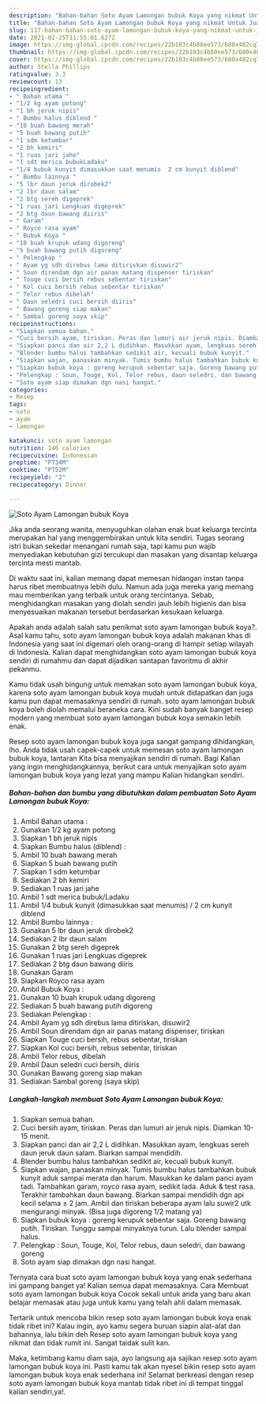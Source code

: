 ```yaml
---
description: "Bahan-bahan Soto Ayam Lamongan bubuk Koya yang nikmat Untuk Jualan"
title: "Bahan-bahan Soto Ayam Lamongan bubuk Koya yang nikmat Untuk Jualan"
slug: 117-bahan-bahan-soto-ayam-lamongan-bubuk-koya-yang-nikmat-untuk-jualan
date: 2021-02-25T11:55:01.627Z
image: https://img-global.cpcdn.com/recipes/22b183c4b88ee573/680x482cq70/soto-ayam-lamongan-bubuk-koya-foto-resep-utama.jpg
thumbnail: https://img-global.cpcdn.com/recipes/22b183c4b88ee573/680x482cq70/soto-ayam-lamongan-bubuk-koya-foto-resep-utama.jpg
cover: https://img-global.cpcdn.com/recipes/22b183c4b88ee573/680x482cq70/soto-ayam-lamongan-bubuk-koya-foto-resep-utama.jpg
author: Stella Phillips
ratingvalue: 3.3
reviewcount: 13
recipeingredient:
- " Bahan utama "
- "1/2 kg ayam potong"
- "1 bh jeruk nipis"
- " Bumbu halus diblend "
- "10 buah bawang merah"
- "5 buah bawang putih"
- "1 sdm ketumbar"
- "2 bh kemiri"
- "1 ruas jari jahe"
- "1 sdt merica bubukLadaku"
- "1/4 bubuk kunyit dimasukkan saat menumis  2 cm kunyit diblend"
- " Bumbu lainnya "
- "5 lbr daun jeruk dirobek2"
- "2 lbr daun salam"
- "2 btg sereh digeprek"
- "1 ruas jari Lengkuas digeprek"
- "2 btg daun bawang diiris"
- " Garam"
- " Royco rasa ayam"
- " Bubuk Koya "
- "10 buah krupuk udang digoreng"
- "5 buah bawang putih digoreng"
- " Pelengkap "
- " Ayam yg sdh direbus lama ditiriskan disuwir2"
- " Soun direndam dgn air panas matang dispenser tiriskan"
- " Touge cuci bersih rebus sebentar tiriskan"
- " Kol cuci bersih rebus sebentar tiriskan"
- " Telor rebus dibelah"
- " Daun seledri cuci bersih diiris"
- " Bawang goreng siap makan"
- " Sambal goreng saya skip"
recipeinstructions:
- "Siapkan semua bahan."
- "Cuci bersih ayam, tiriskan. Peras dan lumuri air jeruk nipis. Diamkan 10-15 menit."
- "Siapkan panci dan air 2,2 L didihkan. Masukkan ayam, lengkuas sereh daun jeruk daun salam. Biarkan sampai mendidih."
- "Blender bumbu halus tambahkan sedikit air, kecuali bubuk kunyit."
- "Siapkan wajan, panaskan minyak. Tumis bumbu halus tambahkan bubuk kunyit aduk sampai merata dan harum. Masukkan ke dalam panci ayam tadi. Tambahkan garam, royco rasa ayam, sedikit lada. Aduk &amp; test rasa. Terakhir tambahkan daun bawang. Biarkan sampai mendidih dgn api kecil selama ± 2 jam. Ambil dan tiriskan beberapa ayam lalu suwir2 utk mengurangi minyak. (Bisa juga digoreng 1/2 matang ya)"
- "Siapkan bubuk koya : goreng kerupuk sebentar saja. Goreng bawang putih. Tiriskan. Tunggu sampai minyaknya turun. Lalu blender sampai halus."
- "Pelengkap : Soun, Touge, Kol, Telor rebus, daun seledri, dan bawang goreng"
- "Soto ayam siap dimakan dgn nasi hangat."
categories:
- Resep
tags:
- soto
- ayam
- lamongan

katakunci: soto ayam lamongan 
nutrition: 146 calories
recipecuisine: Indonesian
preptime: "PT34M"
cooktime: "PT52M"
recipeyield: "2"
recipecategory: Dinner

---
```



![Soto Ayam Lamongan bubuk Koya](https://img-global.cpcdn.com/recipes/22b183c4b88ee573/680x482cq70/soto-ayam-lamongan-bubuk-koya-foto-resep-utama.jpg)

Jika anda seorang wanita, menyuguhkan olahan enak buat keluarga tercinta merupakan hal yang menggembirakan untuk kita sendiri. Tugas seorang istri bukan sekedar menangani rumah saja, tapi kamu pun wajib menyediakan kebutuhan gizi tercukupi dan masakan yang disantap keluarga tercinta mesti mantab.

Di waktu  saat ini, kalian memang dapat memesan hidangan instan tanpa harus ribet membuatnya lebih dulu. Namun ada juga mereka yang memang mau memberikan yang terbaik untuk orang tercintanya. Sebab, menghidangkan masakan yang diolah sendiri jauh lebih higienis dan bisa menyesuaikan makanan tersebut berdasarkan kesukaan keluarga. 



Apakah anda adalah salah satu penikmat soto ayam lamongan bubuk koya?. Asal kamu tahu, soto ayam lamongan bubuk koya adalah makanan khas di Indonesia yang saat ini digemari oleh orang-orang di hampir setiap wilayah di Indonesia. Kalian dapat menghidangkan soto ayam lamongan bubuk koya sendiri di rumahmu dan dapat dijadikan santapan favoritmu di akhir pekanmu.

Kamu tidak usah bingung untuk memakan soto ayam lamongan bubuk koya, karena soto ayam lamongan bubuk koya mudah untuk didapatkan dan juga kamu pun dapat memasaknya sendiri di rumah. soto ayam lamongan bubuk koya boleh diolah memalui beraneka cara. Kini sudah banyak banget resep modern yang membuat soto ayam lamongan bubuk koya semakin lebih enak.

Resep soto ayam lamongan bubuk koya juga sangat gampang dihidangkan, lho. Anda tidak usah capek-capek untuk memesan soto ayam lamongan bubuk koya, lantaran Kita bisa menyajikan sendiri di rumah. Bagi Kalian yang ingin menghidangkannya, berikut cara untuk menyajikan soto ayam lamongan bubuk koya yang lezat yang mampu Kalian hidangkan sendiri.

<!--inarticleads1-->

##### Bahan-bahan dan bumbu yang dibutuhkan dalam pembuatan Soto Ayam Lamongan bubuk Koya:

1. Ambil  Bahan utama :
1. Gunakan 1/2 kg ayam potong
1. Siapkan 1 bh jeruk nipis
1. Siapkan  Bumbu halus (diblend) :
1. Ambil 10 buah bawang merah
1. Siapkan 5 buah bawang putih
1. Siapkan 1 sdm ketumbar
1. Sediakan 2 bh kemiri
1. Sediakan 1 ruas jari jahe
1. Ambil 1 sdt merica bubuk/Ladaku
1. Ambil 1/4 bubuk kunyit (dimasukkan saat menumis) / 2 cm kunyit diblend
1. Ambil  Bumbu lainnya :
1. Gunakan 5 lbr daun jeruk dirobek2
1. Sediakan 2 lbr daun salam
1. Gunakan 2 btg sereh digeprek
1. Gunakan 1 ruas jari Lengkuas digeprek
1. Sediakan 2 btg daun bawang diiris
1. Gunakan  Garam
1. Siapkan  Royco rasa ayam
1. Ambil  Bubuk Koya :
1. Gunakan 10 buah krupuk udang digoreng
1. Sediakan 5 buah bawang putih digoreng
1. Sediakan  Pelengkap :
1. Ambil  Ayam yg sdh direbus lama ditiriskan, disuwir2
1. Ambil  Soun direndam dgn air panas matang dispenser, tiriskan
1. Siapkan  Touge cuci bersih, rebus sebentar, tiriskan
1. Siapkan  Kol cuci bersih, rebus sebentar, tiriskan
1. Ambil  Telor rebus, dibelah
1. Ambil  Daun seledri cuci bersih, diiris
1. Gunakan  Bawang goreng siap makan
1. Sediakan  Sambal goreng (saya skip)




<!--inarticleads2-->

##### Langkah-langkah membuat Soto Ayam Lamongan bubuk Koya:

1. Siapkan semua bahan.
1. Cuci bersih ayam, tiriskan. Peras dan lumuri air jeruk nipis. Diamkan 10-15 menit.
1. Siapkan panci dan air 2,2 L didihkan. Masukkan ayam, lengkuas sereh daun jeruk daun salam. Biarkan sampai mendidih.
1. Blender bumbu halus tambahkan sedikit air, kecuali bubuk kunyit.
1. Siapkan wajan, panaskan minyak. Tumis bumbu halus tambahkan bubuk kunyit aduk sampai merata dan harum. Masukkan ke dalam panci ayam tadi. Tambahkan garam, royco rasa ayam, sedikit lada. Aduk &amp; test rasa. Terakhir tambahkan daun bawang. Biarkan sampai mendidih dgn api kecil selama ± 2 jam. Ambil dan tiriskan beberapa ayam lalu suwir2 utk mengurangi minyak. (Bisa juga digoreng 1/2 matang ya)
1. Siapkan bubuk koya : goreng kerupuk sebentar saja. Goreng bawang putih. Tiriskan. Tunggu sampai minyaknya turun. Lalu blender sampai halus.
1. Pelengkap : Soun, Touge, Kol, Telor rebus, daun seledri, dan bawang goreng
1. Soto ayam siap dimakan dgn nasi hangat.




Ternyata cara buat soto ayam lamongan bubuk koya yang enak sederhana ini gampang banget ya! Kalian semua dapat memasaknya. Cara Membuat soto ayam lamongan bubuk koya Cocok sekali untuk anda yang baru akan belajar memasak atau juga untuk kamu yang telah ahli dalam memasak.

Tertarik untuk mencoba bikin resep soto ayam lamongan bubuk koya enak tidak ribet ini? Kalau ingin, ayo kamu segera buruan siapin alat-alat dan bahannya, lalu bikin deh Resep soto ayam lamongan bubuk koya yang nikmat dan tidak rumit ini. Sangat taidak sulit kan. 

Maka, ketimbang kamu diam saja, ayo langsung aja sajikan resep soto ayam lamongan bubuk koya ini. Pasti kamu tak akan nyesel bikin resep soto ayam lamongan bubuk koya enak sederhana ini! Selamat berkreasi dengan resep soto ayam lamongan bubuk koya mantab tidak ribet ini di tempat tinggal kalian sendiri,ya!.

